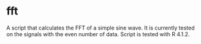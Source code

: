 # fft

A script that calculates the FFT of a simple sine wave.
It is currently tested on the signals with the even number of data.
Script is tested with R 4.1.2.
